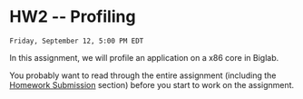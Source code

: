 # HW2 -- Profiling

```{admonition} Due
Friday, September 12, 5:00 PM EDT
```
In this assignment, we will profile an application on a
x86 core in Biglab.

You probably want to read through the entire assignment (including the
[Homework Submission](homework_submission) section) before you start to work on the assignment. 
